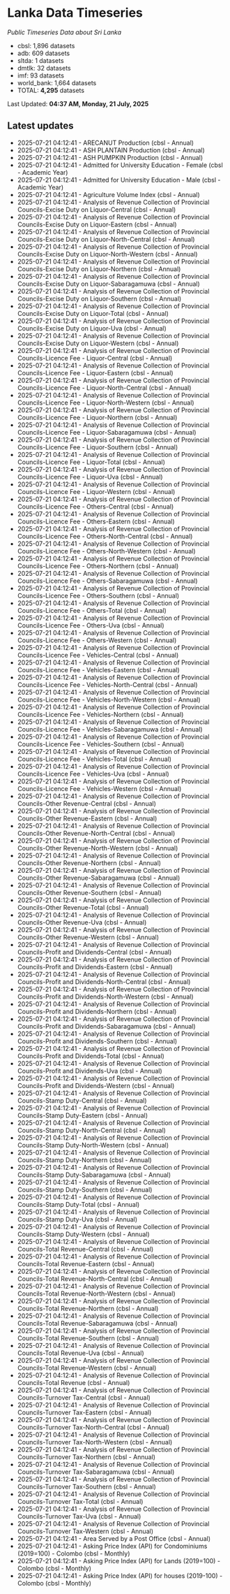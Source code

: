 # Lanka Data Timeseries
*Public Timeseries Data about Sri Lanka*

* cbsl: 1,896 datasets
* adb: 609 datasets
* sltda: 1 datasets
* dmtlk: 32 datasets
* imf: 93 datasets
* world_bank: 1,664 datasets
* TOTAL: **4,295** datasets

Last Updated: **04:37 AM, Monday, 21 July, 2025**

## Latest updates

* 2025-07-21 04:12:41 - ARECANUT Production (cbsl - Annual)
* 2025-07-21 04:12:41 - ASH PLANTAIN Production (cbsl - Annual)
* 2025-07-21 04:12:41 - ASH PUMPKIN Production (cbsl - Annual)
* 2025-07-21 04:12:41 - Admitted for University Education - Female (cbsl - Academic Year)
* 2025-07-21 04:12:41 - Admitted for University Education - Male (cbsl - Academic Year)
* 2025-07-21 04:12:41 - Agriculture Volume Index (cbsl - Annual)
* 2025-07-21 04:12:41 - Analysis of Revenue Collection of Provincial Councils-Excise Duty on Liquor-Central (cbsl - Annual)
* 2025-07-21 04:12:41 - Analysis of Revenue Collection of Provincial Councils-Excise Duty on Liquor-Eastern (cbsl - Annual)
* 2025-07-21 04:12:41 - Analysis of Revenue Collection of Provincial Councils-Excise Duty on Liquor-North-Central (cbsl - Annual)
* 2025-07-21 04:12:41 - Analysis of Revenue Collection of Provincial Councils-Excise Duty on Liquor-North-Western (cbsl - Annual)
* 2025-07-21 04:12:41 - Analysis of Revenue Collection of Provincial Councils-Excise Duty on Liquor-Northern (cbsl - Annual)
* 2025-07-21 04:12:41 - Analysis of Revenue Collection of Provincial Councils-Excise Duty on Liquor-Sabaragamuwa (cbsl - Annual)
* 2025-07-21 04:12:41 - Analysis of Revenue Collection of Provincial Councils-Excise Duty on Liquor-Southern (cbsl - Annual)
* 2025-07-21 04:12:41 - Analysis of Revenue Collection of Provincial Councils-Excise Duty on Liquor-Total (cbsl - Annual)
* 2025-07-21 04:12:41 - Analysis of Revenue Collection of Provincial Councils-Excise Duty on Liquor-Uva (cbsl - Annual)
* 2025-07-21 04:12:41 - Analysis of Revenue Collection of Provincial Councils-Excise Duty on Liquor-Western (cbsl - Annual)
* 2025-07-21 04:12:41 - Analysis of Revenue Collection of Provincial Councils-Licence Fee - Liquor-Central (cbsl - Annual)
* 2025-07-21 04:12:41 - Analysis of Revenue Collection of Provincial Councils-Licence Fee - Liquor-Eastern (cbsl - Annual)
* 2025-07-21 04:12:41 - Analysis of Revenue Collection of Provincial Councils-Licence Fee - Liquor-North-Central (cbsl - Annual)
* 2025-07-21 04:12:41 - Analysis of Revenue Collection of Provincial Councils-Licence Fee - Liquor-North-Western (cbsl - Annual)
* 2025-07-21 04:12:41 - Analysis of Revenue Collection of Provincial Councils-Licence Fee - Liquor-Northern (cbsl - Annual)
* 2025-07-21 04:12:41 - Analysis of Revenue Collection of Provincial Councils-Licence Fee - Liquor-Sabaragamuwa (cbsl - Annual)
* 2025-07-21 04:12:41 - Analysis of Revenue Collection of Provincial Councils-Licence Fee - Liquor-Southern (cbsl - Annual)
* 2025-07-21 04:12:41 - Analysis of Revenue Collection of Provincial Councils-Licence Fee - Liquor-Total (cbsl - Annual)
* 2025-07-21 04:12:41 - Analysis of Revenue Collection of Provincial Councils-Licence Fee - Liquor-Uva (cbsl - Annual)
* 2025-07-21 04:12:41 - Analysis of Revenue Collection of Provincial Councils-Licence Fee - Liquor-Western (cbsl - Annual)
* 2025-07-21 04:12:41 - Analysis of Revenue Collection of Provincial Councils-Licence Fee - Others-Central (cbsl - Annual)
* 2025-07-21 04:12:41 - Analysis of Revenue Collection of Provincial Councils-Licence Fee - Others-Eastern (cbsl - Annual)
* 2025-07-21 04:12:41 - Analysis of Revenue Collection of Provincial Councils-Licence Fee - Others-North-Central (cbsl - Annual)
* 2025-07-21 04:12:41 - Analysis of Revenue Collection of Provincial Councils-Licence Fee - Others-North-Western (cbsl - Annual)
* 2025-07-21 04:12:41 - Analysis of Revenue Collection of Provincial Councils-Licence Fee - Others-Northern (cbsl - Annual)
* 2025-07-21 04:12:41 - Analysis of Revenue Collection of Provincial Councils-Licence Fee - Others-Sabaragamuwa (cbsl - Annual)
* 2025-07-21 04:12:41 - Analysis of Revenue Collection of Provincial Councils-Licence Fee - Others-Southern (cbsl - Annual)
* 2025-07-21 04:12:41 - Analysis of Revenue Collection of Provincial Councils-Licence Fee - Others-Total (cbsl - Annual)
* 2025-07-21 04:12:41 - Analysis of Revenue Collection of Provincial Councils-Licence Fee - Others-Uva (cbsl - Annual)
* 2025-07-21 04:12:41 - Analysis of Revenue Collection of Provincial Councils-Licence Fee - Others-Western (cbsl - Annual)
* 2025-07-21 04:12:41 - Analysis of Revenue Collection of Provincial Councils-Licence Fee - Vehicles-Central (cbsl - Annual)
* 2025-07-21 04:12:41 - Analysis of Revenue Collection of Provincial Councils-Licence Fee - Vehicles-Eastern (cbsl - Annual)
* 2025-07-21 04:12:41 - Analysis of Revenue Collection of Provincial Councils-Licence Fee - Vehicles-North-Central (cbsl - Annual)
* 2025-07-21 04:12:41 - Analysis of Revenue Collection of Provincial Councils-Licence Fee - Vehicles-North-Western (cbsl - Annual)
* 2025-07-21 04:12:41 - Analysis of Revenue Collection of Provincial Councils-Licence Fee - Vehicles-Northern (cbsl - Annual)
* 2025-07-21 04:12:41 - Analysis of Revenue Collection of Provincial Councils-Licence Fee - Vehicles-Sabaragamuwa (cbsl - Annual)
* 2025-07-21 04:12:41 - Analysis of Revenue Collection of Provincial Councils-Licence Fee - Vehicles-Southern (cbsl - Annual)
* 2025-07-21 04:12:41 - Analysis of Revenue Collection of Provincial Councils-Licence Fee - Vehicles-Total (cbsl - Annual)
* 2025-07-21 04:12:41 - Analysis of Revenue Collection of Provincial Councils-Licence Fee - Vehicles-Uva (cbsl - Annual)
* 2025-07-21 04:12:41 - Analysis of Revenue Collection of Provincial Councils-Licence Fee - Vehicles-Western (cbsl - Annual)
* 2025-07-21 04:12:41 - Analysis of Revenue Collection of Provincial Councils-Other Revenue-Central (cbsl - Annual)
* 2025-07-21 04:12:41 - Analysis of Revenue Collection of Provincial Councils-Other Revenue-Eastern (cbsl - Annual)
* 2025-07-21 04:12:41 - Analysis of Revenue Collection of Provincial Councils-Other Revenue-North-Central (cbsl - Annual)
* 2025-07-21 04:12:41 - Analysis of Revenue Collection of Provincial Councils-Other Revenue-North-Western (cbsl - Annual)
* 2025-07-21 04:12:41 - Analysis of Revenue Collection of Provincial Councils-Other Revenue-Northern (cbsl - Annual)
* 2025-07-21 04:12:41 - Analysis of Revenue Collection of Provincial Councils-Other Revenue-Sabaragamuwa (cbsl - Annual)
* 2025-07-21 04:12:41 - Analysis of Revenue Collection of Provincial Councils-Other Revenue-Southern (cbsl - Annual)
* 2025-07-21 04:12:41 - Analysis of Revenue Collection of Provincial Councils-Other Revenue-Total (cbsl - Annual)
* 2025-07-21 04:12:41 - Analysis of Revenue Collection of Provincial Councils-Other Revenue-Uva (cbsl - Annual)
* 2025-07-21 04:12:41 - Analysis of Revenue Collection of Provincial Councils-Other Revenue-Western (cbsl - Annual)
* 2025-07-21 04:12:41 - Analysis of Revenue Collection of Provincial Councils-Profit and Dividends-Central (cbsl - Annual)
* 2025-07-21 04:12:41 - Analysis of Revenue Collection of Provincial Councils-Profit and Dividends-Eastern (cbsl - Annual)
* 2025-07-21 04:12:41 - Analysis of Revenue Collection of Provincial Councils-Profit and Dividends-North-Central (cbsl - Annual)
* 2025-07-21 04:12:41 - Analysis of Revenue Collection of Provincial Councils-Profit and Dividends-North-Western (cbsl - Annual)
* 2025-07-21 04:12:41 - Analysis of Revenue Collection of Provincial Councils-Profit and Dividends-Northern (cbsl - Annual)
* 2025-07-21 04:12:41 - Analysis of Revenue Collection of Provincial Councils-Profit and Dividends-Sabaragamuwa (cbsl - Annual)
* 2025-07-21 04:12:41 - Analysis of Revenue Collection of Provincial Councils-Profit and Dividends-Southern (cbsl - Annual)
* 2025-07-21 04:12:41 - Analysis of Revenue Collection of Provincial Councils-Profit and Dividends-Total (cbsl - Annual)
* 2025-07-21 04:12:41 - Analysis of Revenue Collection of Provincial Councils-Profit and Dividends-Uva (cbsl - Annual)
* 2025-07-21 04:12:41 - Analysis of Revenue Collection of Provincial Councils-Profit and Dividends-Western (cbsl - Annual)
* 2025-07-21 04:12:41 - Analysis of Revenue Collection of Provincial Councils-Stamp Duty-Central (cbsl - Annual)
* 2025-07-21 04:12:41 - Analysis of Revenue Collection of Provincial Councils-Stamp Duty-Eastern (cbsl - Annual)
* 2025-07-21 04:12:41 - Analysis of Revenue Collection of Provincial Councils-Stamp Duty-North-Central (cbsl - Annual)
* 2025-07-21 04:12:41 - Analysis of Revenue Collection of Provincial Councils-Stamp Duty-North-Western (cbsl - Annual)
* 2025-07-21 04:12:41 - Analysis of Revenue Collection of Provincial Councils-Stamp Duty-Northern (cbsl - Annual)
* 2025-07-21 04:12:41 - Analysis of Revenue Collection of Provincial Councils-Stamp Duty-Sabaragamuwa (cbsl - Annual)
* 2025-07-21 04:12:41 - Analysis of Revenue Collection of Provincial Councils-Stamp Duty-Southern (cbsl - Annual)
* 2025-07-21 04:12:41 - Analysis of Revenue Collection of Provincial Councils-Stamp Duty-Total (cbsl - Annual)
* 2025-07-21 04:12:41 - Analysis of Revenue Collection of Provincial Councils-Stamp Duty-Uva (cbsl - Annual)
* 2025-07-21 04:12:41 - Analysis of Revenue Collection of Provincial Councils-Stamp Duty-Western (cbsl - Annual)
* 2025-07-21 04:12:41 - Analysis of Revenue Collection of Provincial Councils-Total Revenue-Central (cbsl - Annual)
* 2025-07-21 04:12:41 - Analysis of Revenue Collection of Provincial Councils-Total Revenue-Eastern (cbsl - Annual)
* 2025-07-21 04:12:41 - Analysis of Revenue Collection of Provincial Councils-Total Revenue-North-Central (cbsl - Annual)
* 2025-07-21 04:12:41 - Analysis of Revenue Collection of Provincial Councils-Total Revenue-North-Western (cbsl - Annual)
* 2025-07-21 04:12:41 - Analysis of Revenue Collection of Provincial Councils-Total Revenue-Northern (cbsl - Annual)
* 2025-07-21 04:12:41 - Analysis of Revenue Collection of Provincial Councils-Total Revenue-Sabaragamuwa (cbsl - Annual)
* 2025-07-21 04:12:41 - Analysis of Revenue Collection of Provincial Councils-Total Revenue-Southern (cbsl - Annual)
* 2025-07-21 04:12:41 - Analysis of Revenue Collection of Provincial Councils-Total Revenue-Uva (cbsl - Annual)
* 2025-07-21 04:12:41 - Analysis of Revenue Collection of Provincial Councils-Total Revenue-Western (cbsl - Annual)
* 2025-07-21 04:12:41 - Analysis of Revenue Collection of Provincial Councils-Total Revenue (cbsl - Annual)
* 2025-07-21 04:12:41 - Analysis of Revenue Collection of Provincial Councils-Turnover Tax-Central (cbsl - Annual)
* 2025-07-21 04:12:41 - Analysis of Revenue Collection of Provincial Councils-Turnover Tax-Eastern (cbsl - Annual)
* 2025-07-21 04:12:41 - Analysis of Revenue Collection of Provincial Councils-Turnover Tax-North-Central (cbsl - Annual)
* 2025-07-21 04:12:41 - Analysis of Revenue Collection of Provincial Councils-Turnover Tax-North-Western (cbsl - Annual)
* 2025-07-21 04:12:41 - Analysis of Revenue Collection of Provincial Councils-Turnover Tax-Northern (cbsl - Annual)
* 2025-07-21 04:12:41 - Analysis of Revenue Collection of Provincial Councils-Turnover Tax-Sabaragamuwa (cbsl - Annual)
* 2025-07-21 04:12:41 - Analysis of Revenue Collection of Provincial Councils-Turnover Tax-Southern (cbsl - Annual)
* 2025-07-21 04:12:41 - Analysis of Revenue Collection of Provincial Councils-Turnover Tax-Total (cbsl - Annual)
* 2025-07-21 04:12:41 - Analysis of Revenue Collection of Provincial Councils-Turnover Tax-Uva (cbsl - Annual)
* 2025-07-21 04:12:41 - Analysis of Revenue Collection of Provincial Councils-Turnover Tax-Western (cbsl - Annual)
* 2025-07-21 04:12:41 - Area Served by a Post Office (cbsl - Annual)
* 2025-07-21 04:12:41 - Asking Price Index (API) for Condominiums (2019=100) - Colombo (cbsl - Monthly)
* 2025-07-21 04:12:41 - Asking Price Index (API) for Lands (2019=100) - Colombo (cbsl - Monthly)
* 2025-07-21 04:12:41 - Asking Price Index (API) for houses (2019-100) - Colombo (cbsl - Monthly)